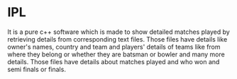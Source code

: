 # IPL
It is a pure c++ software which is made to show detailed matches played by retrieving details from corresponding text files. Those files have details like owner's names, country and team and players' details of teams like from where they belong or whether they are batsman or bowler and many more details. Those files have details about matches played and who won and semi finals or finals.
